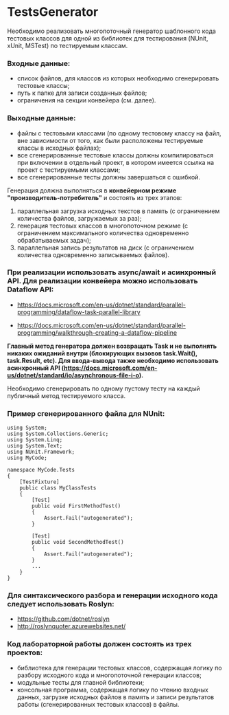 # TestsGenerator

Необходимо реализовать многопоточный генератор шаблонного кода тестовых классов для одной из библиотек для тестирования (NUnit, xUnit, MSTest) по тестируемым классам.

### Входные данные: 
  - список файлов, для классов из которых необходимо сгенерировать тестовые классы;
  - путь к папке для записи созданных файлов;
  - ограничения на секции конвейера  (см. далее).

### Выходные данные:
  - файлы с тестовыми классами (по одному тестовому классу на файл, вне зависимости от того, как были расположены тестируемые классы в исходных файлах);
  - все сгенерированные тестовые классы должны компилироваться при включении в отдельный проект, в котором имеется ссылка на проект с тестируемыми классами;
  - все сгенерированные тесты должны завершаться с ошибкой.
  
Генерация должна выполняться в **конвейерном режиме "производитель-потребитель"** и состоять из трех этапов: 
  1. параллельная загрузка исходных текстов в память (с ограничением количества файлов, загружаемых за раз);
  2. генерация тестовых классов в многопоточном режиме (с ограничением максимального количества одновременно обрабатываемых задач); 
  3. параллельная запись результатов на диск (с ограничением количества одновременно записываемых файлов).

### При реализации использовать async/await и асинхронный API. Для реализации конвейера можно использовать Dataflow API:
  - https://docs.microsoft.com/en-us/dotnet/standard/parallel-programming/dataflow-task-parallel-library
  
  - https://docs.microsoft.com/en-us/dotnet/standard/parallel-programming/walkthrough-creating-a-dataflow-pipeline
  
**Главный метод генератора должен возвращать Task и не выполнять никаких ожиданий внутри (блокирующих вызовов task.Wait(), task.Result, etc). Для ввода-вывода также необходимо использовать асинхронный API (https://docs.microsoft.com/en-us/dotnet/standard/io/asynchronous-file-i-o).**

Необходимо сгенерировать по одному пустому тесту на каждый публичный метод тестируемого класса.

### Пример сгенерированного файла для NUnit:

    using System;
    using System.Collections.Generic;
    using System.Linq;
    using System.Text;
    using NUnit.Framework;
    using MyCode;

    namespace MyCode.Tests
    {
        [TestFixture]
        public class MyClassTests
        {
            [Test]
            public void FirstMethodTest()
            {
                Assert.Fail("autogenerated");
            }

            [Test]
            public void SecondMethodTest()
            {
                Assert.Fail("autogenerated");
            }
            ...
        }
    }

### Для синтаксического разбора и генерации исходного кода следует использовать Roslyn:
  - https://github.com/dotnet/roslyn
  - http://roslynquoter.azurewebsites.net/
  
### Код лабораторной работы должен состоять из трех проектов:
  - библиотека для генерации тестовых классов, содержащая логику по разбору исходного кода и многопоточной генерации классов;
  - модульные тесты для главной библиотеки;
  - консольная программа, содержащая логику по чтению входных данных, загрузке исходных файлов в память и записи результатов работы (сгенерированных тестовых классов) в файлы.
